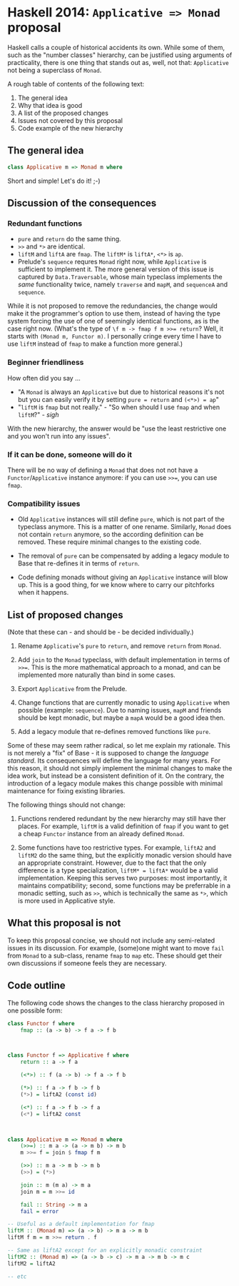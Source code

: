 Haskell 2014: `Applicative => Monad` proposal
=============================================

Haskell calls a couple of historical accidents its own. While some of them, such as the "number classes" hierarchy, can be justified using arguments of practicality, there is one thing that stands out as, well, not that: `Applicative` not being a superclass of `Monad`.

A rough table of contents of the following text:

1. The general idea
2. Why that idea is good
3. A list of the proposed changes
4. Issues not covered by this proposal
5. Code example of the new hierarchy



The general idea
----------------

```haskell
class Applicative m => Monad m where
```

Short and simple! Let's do it! ;-)



Discussion of the consequences
------------------------------



### Redundant functions

- `pure` and `return` do the same thing.
- `>>` and `*>` are identical.
- `liftM` and `liftA` are `fmap`. The `liftM*` is `liftA*`, `<*>` is `ap`.
- Prelude's `sequence` requres `Monad` right now, while `Applicative` is sufficient to implement it. The more general version of this issue is captured by `Data.Traversable`, whose main typeclass implements the *same* functionality twice, namely `traverse` and `mapM`, and `sequenceA` and `sequence`.

While it is not proposed to remove the redundancies, the change would make it the programmer's option to use them, instead of having the type system forcing the use of one of seemingly identical functions, as is the case right now.
(What's the type of `\f m -> fmap f m >>= return`? Well, it starts with `(Monad m, Functor m)`. I personally cringe every time I have to use `liftM` instead of `fmap` to make a function more general.)



### Beginner friendliness

How often did you say ...

- "A `Monad` is always an `Applicative` but due to historical reasons it's not but you can easily verify it by setting `pure = return` and `(<*>) = ap`"
- "`liftM` is `fmap` but not really." - "So when should I use `fmap` and when `liftM`?" - *sigh*

With the new hierarchy, the answer would be "use the least restrictive one and you won't run into any issues".



### If it can be done, someone will do it

There will be no way of defining a `Monad` that does not not have a `Functor`/`Applicative` instance anymore: if you can use `>>=`, you can use `fmap`.



### Compatibility issues

- Old `Applicative` instances will still define `pure`, which is not part of the typeclass anymore. This is a matter of one rename. Similarly, `Monad` does not contain `return` anymore, so the according definition can be removed. These require minimal changes to the existing code.

- The removal of `pure` can be compensated by adding a legacy module to Base that re-defines it in terms of `return`.

- Code defining monads without giving an `Applicative` instance will blow up. This is a good thing, for we know where to carry our pitchforks when it happens.



List of proposed changes
------------------------

(Note that these can - and should be - be decided individually.)

1. Rename `Applicative`'s `pure` to `return`, and remove `return` from `Monad`.

2. Add `join` to the `Monad` typeclass, with default implementation in terms of `>>=`. This is the more mathematical approach to a monad, and can be implemented more naturally than bind in some cases.

3. Export `Applicative` from the Prelude.

4. Change functions that are currently monadic to using `Applicative` when possible (example: `sequence`). Due to naming issues, `mapM` and friends should be kept monadic, but maybe a `mapA` would be a good idea then.

5. Add a legacy module that re-defines removed functions like `pure`.

Some of these may seem rather radical, so let me explain my rationale. This is not merely a "fix" of Base - it is supposed to change the *language standard*. Its consequences will define the language for many years. For this reason, it should not simply implement the minimal changes to make the idea work, but instead be a consistent definition of it. On the contrary, the introduction of a legacy module makes this change possible with minimal maintenance for fixing existing libraries.

The following things should not change:

1. Functions rendered redundant by the new hierarchy may still have ther places. For example, `liftM` is a valid definition of `fmap` if you want to get a cheap `Functor` instance from an already defined `Monad`.

2. Some functions have too restrictive types. For example, `liftA2` and `liftM2` do the same thing, but the explicitly monadic version should have an appropriate constraint. However, due to the fact that the only difference is a type specialization, `liftM* = liftA*` would be a valid implementation. Keeping this serves two purposes: most importantly, it maintains compatibility; second, some functions may be preferrable in a monadic setting, such as `>>`, which is technically the same as `*>`, which is more used in Applicative style.



What this proposal is not
-------------------------

To keep this proposal concise, we should not include any semi-related issues in its discussion. For example, (some)one might want to move `fail` from `Monad` to a sub-class, rename `fmap` to `map` etc. These should get their own discussions if someone feels they are necessary.



Code outline
------------

The following code shows the changes to the class hierarchy proposed in one possible form:

```haskell
class Functor f where
    fmap :: (a -> b) -> f a -> f b



class Functor f => Applicative f where
    return :: a -> f a

    (<*>) :: f (a -> b) -> f a -> f b

    (*>) :: f a -> f b -> f b
    (*>) = liftA2 (const id)

    (<*) :: f a -> f b -> f a
    (<*) = liftA2 const



class Applicative m => Monad m where
    (>>=) :: m a -> (a -> m b) -> m b
    m >>= f = join $ fmap f m

    (>>) :: m a -> m b -> m b
    (>>) = (*>)

    join :: m (m a) -> m a
    join m = m >>= id

    fail :: String -> m a
    fail = error

-- Useful as a default implementation for fmap
liftM :: (Monad m) => (a -> b) -> m a -> m b
liftM f m = m >>= return . f

-- Same as liftA2 except for an explicitly monadic constraint
liftM2 :: (Monad m) => (a -> b -> c) -> m a -> m b -> m c
liftM2 = liftA2

-- etc
```